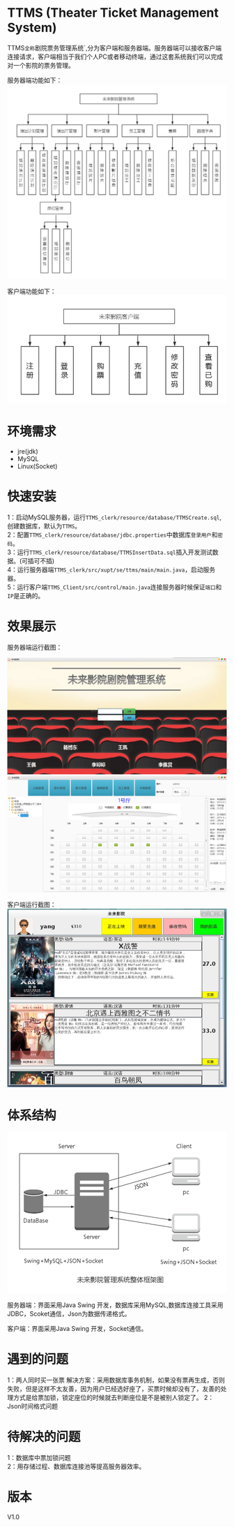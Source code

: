 # TTMS (Theater Ticket Management System)

TTMS`全称`剧院票务管理系统`,分为客户端和服务器端。服务器端可以接收客户端连接请求，客户端相当于我们个人PC或者移动终端，通过这套系统我们可以完成对一个影院的票务管理。  

服务器端功能如下：
![](images/TTMS_Server.png)


客户端功能如下：
![](images/TTMS_client.png)


# 环境需求

- jre(jdk)
- MySQL
- Linux(Socket)

# 快速安装

1：启动MySQL服务器，运行`TTMS_clerk/resource/database/TTMSCreate.sql`,创建数据库，默认为`TTMS`。  
2：配置`TTMS_clerk/resource/database/jdbc.properties`中数据库`登录用户`和`密码`。  
3：运行`TTMS_clerk/resource/database/TTMSInsertData.sql`插入开发测试数据。(可插可不插)  
4：运行服务器端`TTMS_clerk/src/xupt/se/ttms/main/main.java`，启动服务器。  
5：运行客户端`TTMS_Client/src/control/main.java`连接服务器时候保证`端口`和`IP`是正确的。  

# 效果展示

服务器端运行截图：  
  
![](images/login.png)  
![](images/seat.png)  

客户端运行截图：
![](images/movie.png)  


# 体系结构

![](images/totalFramework.png)  

服务器端：界面采用Java Swing 开发，数据库采用MySQL,数据库连接工具采用JDBC，Scoket通信，Json为数据传递格式。  

客户端：界面采用Java Swing 开发，Socket通信。  

# 遇到的问题

1：两人同时买一张票
解决方案：采用数据库事务机制，如果没有票再生成，否则失败，但是这样不太友善，因为用户已经选好座了，买票时候却没有了，友善的处理方式是给票加锁，锁定座位的时候就去判断座位是不是被别人锁定了。
2：Json时间格式问题  


# 待解决的问题
1：数据库中票加锁问题  
2：用存储过程、数据库连接池等提高服务器效率。  

# 版本

V1.0


